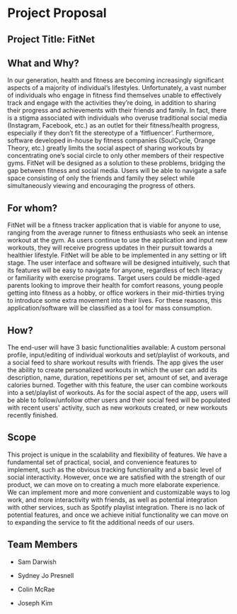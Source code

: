 # Project Proposal

## Project Title: FitNet

## What and Why?

In our generation, health and fitness are becoming increasingly significant aspects of a majority of individual’s lifestyles. Unfortunately, a vast number of individuals who engage in fitness find themselves unable to effectively track and engage with the activities they’re doing, in addition to sharing their progress and achievements with their friends and family. In fact, there is a stigma associated with individuals who overuse traditional social media (Instagram, Facebook, etc.) as an outlet for their fitness/health progress, especially if they don’t fit the stereotype of a ‘fitfluencer’. Furthermore, software developed in-house by fitness companies (SoulCycle, Orange Theory, etc.) greatly limits the social aspect of sharing workouts by concentrating one’s social circle to only other members of their respective gyms. FitNet will be designed as a solution to these problems, bridging the gap between fitness and social media. Users will be able to navigate a safe space consisting of only the friends and family they select while simultaneously viewing and encouraging the progress of others.

## For whom?

FitNet will be a fitness tracker application that is viable for anyone to use, ranging from the average runner to fitness enthusiasts who seek an intense workout at the gym. As users continue to use the application and input new workouts, they will receive progress updates in their pursuit towards a healthier lifestyle. FitNet will be able to be implemented in any setting or lift stage. The user interface and software will be designed intuitively, such that its features will be easy to navigate for anyone, regardless of tech literacy or familiarity with exercise programs. Target users could be middle-aged parents looking to improve their health for comfort reasons, young people getting into fitness as a hobby, or office workers in their mid-thirties trying to introduce some extra movement into their lives. For these reasons, this application/software will be classified as a tool for mass consumption.

## How?

The end-user will have 3 basic functionalities available: A custom personal profile, input/editing of individual workouts and set/playlist of workouts, and a social feed to share workout results with friends. The app gives the user the ability to create personalized workouts in which the user can add its description, name, duration, repetitions per set, amount of set, and average calories burned. Together with this feature, the user can combine workouts into a set/playlist of workouts. As for the social aspect of the app, users will be able to follow/unfollow other users and their social feed will be populated with recent users' activity, such as new workouts created, or new workouts recently finished.

## Scope

This project is unique in the scalability and flexibility of features. We have a fundamental set of practical, social, and convenience features to implement, such as the obvious tracking functionality and a basic level of social interactivity. However, once we are satisfied with the strength of our product, we can move on to creating a much more elaborate experience. We can implement more and more convenient and customizable ways to log work, and more interactivity with friends, as well as potential integration with other services, such as Spotify playlist integration. There is no lack of potential features, and once we achieve initial functionality we can move on to expanding the service to fit the additional needs of our users.

## Team Members

* Sam Darwish

* Sydney Jo Presnell

* Colin McRae

* Joseph Kim
